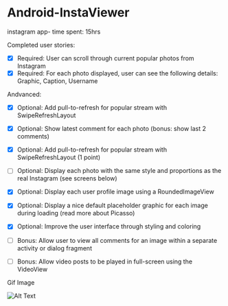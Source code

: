 # Android-InstaViewer
instagram app- time spent: 15hrs

Completed user stories:

* [x] Required: User can scroll through current popular photos from Instagram
* [x] Required: For each photo displayed, user can see the following details: Graphic, Caption, Username

Andvanced:
* [x] Optional: Add pull-to-refresh for popular stream with SwipeRefreshLayout
* [x] Optional: Show latest comment for each photo (bonus: show last 2 comments)
* [x] Optional: Add pull-to-refresh for popular stream with SwipeRefreshLayout (1 point)
* [ ] Optional: Display each photo with the same style and proportions as the real Instagram (see screens below)
* [x] Optional: Display each user profile image using a RoundedImageView
* [x] Optional: Display a nice default placeholder graphic for each image during loading (read more about Picasso)
* [x] Optional: Improve the user interface through styling and coloring
* [ ] Bonus: Allow user to view all comments for an image within a separate activity or dialog fragment
* [ ] Bonus: Allow video posts to be played in full-screen using the VideoView
 

Gif Image


![Alt Text](instaviewer.gif)
